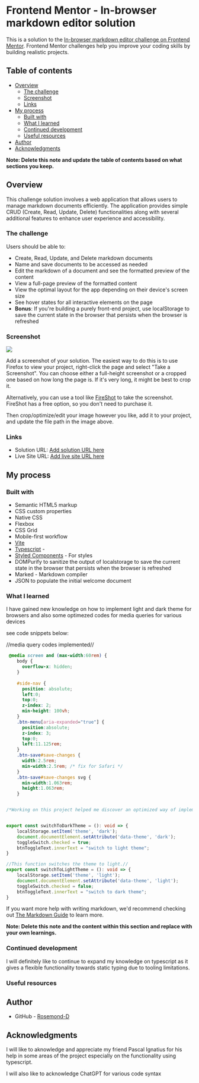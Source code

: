 # Frontend Mentor - In-browser markdown editor solution

This is a solution to the [In-browser markdown editor challenge on Frontend Mentor](https://www.frontendmentor.io/challenges/inbrowser-markdown-editor-r16TrrQX9). Frontend Mentor challenges help you improve your coding skills by building realistic projects. 

## Table of contents

- [Overview](#overview)
  - [The challenge](#the-challenge)
  - [Screenshot](#screenshot)
  - [Links](#links)
- [My process](#my-process)
  - [Built with](#built-with)
  - [What I learned](#what-i-learned)
  - [Continued development](#continued-development)
  - [Useful resources](#useful-resources)
- [Author](#author)
- [Acknowledgments](#acknowledgments)

**Note: Delete this note and update the table of contents based on what sections you keep.**

## Overview

This challenge solution involves a web application that allows users to manage markdown documents efficiently. The application  provides simple CRUD (Create, Read, Update, Delete) functionalities along with several additional features to enhance user experience and accessibility.


### The challenge

Users should be able to:

- Create, Read, Update, and Delete markdown documents
- Name and save documents to be accessed as needed
- Edit the markdown of a document and see the formatted preview of the content
- View a full-page preview of the formatted content
- View the optimal layout for the app depending on their device's screen size
- See hover states for all interactive elements on the page
- **Bonus**: If you're building a purely front-end project, use localStorage to save the current state in the browser that persists when the browser is refreshed


### Screenshot

![](./screenshot.jpg)

Add a screenshot of your solution. The easiest way to do this is to use Firefox to view your project, right-click the page and select "Take a Screenshot". You can choose either a full-height screenshot or a cropped one based on how long the page is. If it's very long, it might be best to crop it.

Alternatively, you can use a tool like [FireShot](https://getfireshot.com/) to take the screenshot. FireShot has a free option, so you don't need to purchase it. 

Then crop/optimize/edit your image however you like, add it to your project, and update the file path in the image above.



### Links

- Solution URL: [Add solution URL here](Amalitech-nss-project/index.html)
- Live Site URL: [Add live site URL here](https://markdown-editor-ten-orcin.vercel.app/)

## My process

### Built with

- Semantic HTML5 markup
- CSS custom properties
- Native CSS
- Flexbox
- CSS Grid
- Mobile-first workflow
- [Vite](Amalitech-nss-project/src/vite-env.d) 
- [Typescript](Amalitech-nss-project/src/typescript) - 
- [Styled Components](https://styled-components.com/) - For styles
- DOMPurify to sanitize the output of localstorage to save the current state in the browser that persists when the browser is refreshed
- Marked - Markdown compiler
- JSON to populate the initial welcome document



### What I learned

I have gained new knowledge on how to implement light and dark theme for browsers and also some optimezed codes for media queries for various devices

 see code snippets below:

//media query codes implemented//
```css
 @media screen and (max-width:60rem) {
    body {
      overflow-x: hidden;
    }
    
    #side-nav {
      position: absolute;
      left:0;
      top:0;
      z-index: 2;
      min-height: 100vh;
    }
    .btn-menu[aria-expanded="true"] {
      position:absolute;
      z-index: 3;
      top:0;
      left:11.125rem;
    }
    .btn-save#save-changes {
      width:2.5rem;
      min-width:2.5rem; /* fix for Safari */
    }
    .btn-save#save-changes svg {
      min-width:1.063rem;
      height:1.063rem;
    }

```
```ts

/*Working on this project helped me discover an optimized way of implementing dark and light themes*/


export const switchToDarkTheme = (): void => {
    localStorage.setItem('theme', 'dark');
    document.documentElement.setAttribute('data-theme', 'dark');
    toggleSwitch.checked = true;
    btnToggleText.innerText = "switch to light theme";
}

//This function switches the theme to light.//
export const switchToLightTheme = (): void => {
    localStorage.setItem('theme', 'light');
    document.documentElement.setAttribute('data-theme', 'light');
    toggleSwitch.checked = false;
    btnToggleText.innerText = "switch to dark theme";
}
```

If you want more help with writing markdown, we'd recommend checking out [The Markdown Guide](https://www.markdownguide.org/) to learn more.

**Note: Delete this note and the content within this section and replace with your own learnings.**

### Continued development

I will definitely like to continue to expand my knowledge on typescript as it gives a flexible functionality towards static typing due to tooling limitations. 





### Useful resources





## Author

- GitHub - [ Rosemond-D](https://github.com/Rosemond-D)



## Acknowledgments

I will like to aknowledge and appreciate my friend Pascal Ignatius for his help in some areas of the project especially on the functionality using typescript.

I will also like to acknowledge ChatGPT for various code syntax



